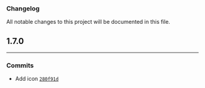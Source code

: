 ### Changelog

All notable changes to this project will be documented in this file.

## 1.7.0
---

### Commits

- Add icon [`280f91d`](https://github.com/colas31/vscode-post-startup-hook/commit/280f91d260ba1fbb6ea016ea2c82c9bf54877bee)
